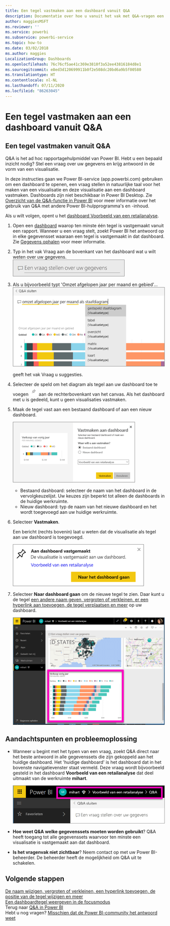 ```yaml
---
title: Een tegel vastmaken aan een dashboard vanuit Q&A
description: Documentatie over hoe u vanuit het vak met Q&A-vragen een tegel vastmaakt aan een Power BI-dashboard
author: maggiesMSFT
ms.reviewer: ''
ms.service: powerbi
ms.subservice: powerbi-service
ms.topic: how-to
ms.date: 03/02/2018
ms.author: maggies
LocalizationGroup: Dashboards
ms.openlocfilehash: 76c76cf5ae41c369e3810f3a52ee43816184d8e1
ms.sourcegitcommit: e8ed3d120699911b0f2e508dc20bd6a9b5f00580
ms.translationtype: HT
ms.contentlocale: nl-NL
ms.lasthandoff: 07/11/2020
ms.locfileid: "86263045"
---
```

# <a name="pin-a-tile-to-a-dashboard-from-qa"></a>Een tegel vastmaken aan een dashboard vanuit Q&A
## <a name="how-to-pin-a-tile-from-qa"></a>Een tegel vastmaken vanuit Q&A
Q&A is het ad hoc rapportagehulpmiddel van Power BI. Hebt u een bepaald inzicht nodig? Stel een vraag over uw gegevens en krijg antwoord in de vorm van een visualisatie.

In deze instructies gaan we Power BI-service (app.powerbi.com) gebruiken om een dashboard te openen, een vraag stellen in natuurlijke taal voor het maken van een visualisatie en deze visualisatie aan een dashboard vastmaken. Dashboards zijn niet beschikbaar in Power BI Desktop. Zie [Overzicht van de Q&A-functie in Power BI](../consumer/end-user-q-and-a.md) voor meer informatie over het gebruik van Q&A met andere Power BI-hulpprogramma's en -inhoud. 

Als u wilt volgen, opent u het [dashboard Voorbeeld van een retailanalyse](sample-retail-analysis.md).


1. Open een [dashboard](../consumer/end-user-dashboards.md) waarop ten minste één tegel is vastgemaakt vanuit een rapport. Wanneer u een vraag stelt, zoekt Power BI het antwoord op in elke gegevensset waaraan een tegel is vastgemaakt in dat dashboard.  Zie [Gegevens ophalen](../connect-data/service-get-data.md) voor meer informatie.
2. Typ in het vak Vraag aan de bovenkant van het dashboard wat u wilt weten over uw gegevens.  
   ![Q&A-vragenvak](media/service-dashboard-pin-tile-from-q-and-a/power-bi-question-box.png)
3. Als u bijvoorbeeld typt 'Omzet afgelopen jaar per maand en gebied'...  
   ![Een vraag typen](media/service-dashboard-pin-tile-from-q-and-a/power-bi-type-q-and-a.png)

   geeft het vak Vraag u suggesties.
4. Selecteer de speld om het diagram als tegel aan uw dashboard toe te voegen ![Speldpictogram](media/service-dashboard-pin-tile-from-q-and-a/pbi_pintile.png) aan de rechterbovenkant van het canvas. Als het dashboard met u is gedeeld, kunt u geen visualisaties vastmaken.

5. Maak de tegel vast aan een bestaand dashboard of aan een nieuw dashboard.

   ![Dialoogvenster Aan dashboard vastmaken](media/service-dashboard-pin-tile-from-q-and-a/power-bi-pin-to-dashboard.png)

   * Bestaand dashboard: selecteer de naam van het dashboard in de vervolgkeuzelijst. Uw keuzes zijn beperkt tot alleen de dashboards in de huidige werkruimte.
   * Nieuw dashboard: typ de naam van het nieuwe dashboard en het wordt toegevoegd aan uw huidige werkruimte.

6. Selecteer **Vastmaken**.

   Een bericht (rechts bovenin) laat u weten dat de visualisatie als tegel aan uw dashboard is toegevoegd.  

   ![Aan dashboard vastgemaakt](media/service-dashboard-pin-tile-from-q-and-a/power-bi-pin.png)
7. Selecteer **Naar dashboard gaan** om de nieuwe tegel te zien. Daar kunt u de tegel [een andere naam geven, vergroten of verkleinen, er een hyperlink aan toevoegen, de tegel verplaatsen en meer](service-dashboard-edit-tile.md) op uw dashboard.

   ![Dashboard met tegels](media/service-dashboard-pin-tile-from-q-and-a/power-bi-pinned.png)

## <a name="considerations-and-troubleshooting"></a>Aandachtspunten en probleemoplossing
* Wanneer u begint met het typen van een vraag, zoekt Q&A direct naar het beste antwoord in alle gegevenssets die zijn gekoppeld aan het huidige dashboard.  Het 'huidige dashboard' is het dashboard dat in het bovenste navigatievenster staat vermeld. Deze vraag wordt bijvoorbeeld gesteld in het dashboard **Voorbeeld van een retailanalyse** dat deel uitmaakt van de werkruimte **mihart**.

  ![Breadcrumbs](media/service-dashboard-pin-tile-from-q-and-a/power-bi-navbar.png)
* **Hoe weet Q&A welke gegevenssets moeten worden gebruikt**?  Q&A heeft toegang tot alle gegevenssets waarvoor ten minste een visualisatie is vastgemaakt aan dat dashboard.

* **Is het vragenvak niet zichtbaar**? Neem contact op met uw Power BI-beheerder. De beheerder heeft de mogelijkheid om Q&A uit te schakelen.


## <a name="next-steps"></a>Volgende stappen
[De naam wijzigen, vergroten of verkleinen, een hyperlink toevoegen, de positie van de tegel wijzigen en meer](service-dashboard-edit-tile.md)    
[Een dashboardtegel weergeven in de focusmodus](../consumer/end-user-focus.md)     
Terug naar [Q&A in Power BI](../consumer/end-user-q-and-a.md)  
Hebt u nog vragen? [Misschien dat de Power BI-community het antwoord weet](https://community.powerbi.com/)
